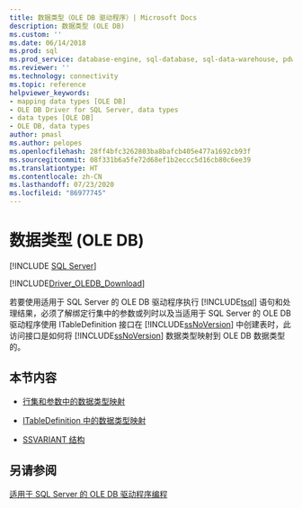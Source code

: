 ```yaml
---
title: 数据类型（OLE DB 驱动程序）| Microsoft Docs
description: 数据类型 (OLE DB)
ms.custom: ''
ms.date: 06/14/2018
ms.prod: sql
ms.prod_service: database-engine, sql-database, sql-data-warehouse, pdw
ms.reviewer: ''
ms.technology: connectivity
ms.topic: reference
helpviewer_keywords:
- mapping data types [OLE DB]
- OLE DB Driver for SQL Server, data types
- data types [OLE DB]
- OLE DB, data types
author: pmasl
ms.author: pelopes
ms.openlocfilehash: 28ff4bfc3262803ba8bafcb405e477a1692cb93f
ms.sourcegitcommit: 08f331b6a5fe72d68ef1b2eccc5d16cb80c6ee39
ms.translationtype: HT
ms.contentlocale: zh-CN
ms.lasthandoff: 07/23/2020
ms.locfileid: "86977745"
---
```

# <a name="data-types-ole-db"></a>数据类型 (OLE DB)
[!INCLUDE [SQL Server](../../../includes/applies-to-version/sql-asdb-asdbmi-asa-pdw.md)]

[!INCLUDE[Driver_OLEDB_Download](../../../includes/driver_oledb_download.md)]

  若要使用适用于 SQL Server 的 OLE DB 驱动程序执行 [!INCLUDE[tsql](../../../includes/tsql-md.md)] 语句和处理结果，必须了解绑定行集中的参数或列时以及当适用于 SQL Server 的 OLE DB 驱动程序使用 ITableDefinition 接口在 [!INCLUDE[ssNoVersion](../../../includes/ssnoversion-md.md)] 中创建表时，此访问接口是如何将 [!INCLUDE[ssNoVersion](../../../includes/ssnoversion-md.md)] 数据类型映射到 OLE DB 数据类型的。  
  
## <a name="in-this-section"></a>本节内容  
  
-   [行集和参数中的数据类型映射](../../oledb/ole-db-data-types/data-type-mapping-in-rowsets-and-parameters.md)  
  
-   [ITableDefinition 中的数据类型映射](../../oledb/ole-db-data-types/data-type-mapping-in-itabledefinition.md)  
  
-   [SSVARIANT 结构](../../oledb/ole-db-data-types/ssvariant-structure.md)  
  
## <a name="see-also"></a>另请参阅  
 [适用于 SQL Server 的 OLE DB 驱动程序编程](../../oledb/ole-db/oledb-driver-for-sql-server-programming.md)  
  
  
